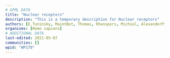 ```yaml
---
# GPML DATA
title: "Nuclear receptors"
description: "This is a temporary description for Nuclear receptors"
authors: [E.Tuninsky, MaintBot, Thomas, Khanspers, Michiel, AlexanderPico, Ddigles, Egonw, Eweitz]
organisms: [Homo sapiens]
# ADDITIONAL DATA
last-edited: 2021-05-07
communities: []
wpid: "WP170"
---
```


